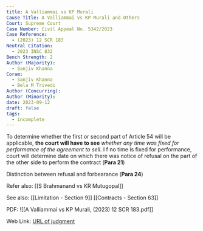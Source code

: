 ```yaml
---
title: A Valliammai vs KP Murali
Cause Title: A Valliammai vs KP Murali and Others
Court: Supreme Court
Case Number: Civil Appeal No. 5342/2023
Case Reference:
  - (2023) 12 SCR 183
Neutral Citation:
  - 2023 INSC 832
Bench Strength: 2
Author (Majority):
  - Sanjiv Khanna
Coram:
  - Sanjiv Khanna
  - Bela M Trivedi
Author (Concurring): 
Author (Minority): 
date: 2023-09-12
draft: false
tags:
  - incomplete
---
```

 To determine whether the first or second part of Article 54 will be applicable, **the court will have to see** *whether any time was fixed for performance of the agreement to sell*.
I
f no time is fixed for performance, court will determine date on which there was notice of refusal on the part of the other side to perform the contract (**Para 21**)

Distinction between refusal and forbearance (**Para 24**)


Refer also:
[[S Brahmanand vs KR Mutugopal]]


See also:
[[Limitation - Section 9]] 
[[Contracts - Section 63]]

PDF:
![[A Valliammai vs KP Murali, (2023) 12 SCR 183.pdf]]

Web Link: <a href="/All judgments/A Valliammai vs KP Murali, (2023) 12 SCR 183.pdf" target="_blank">URL of judgment</a>